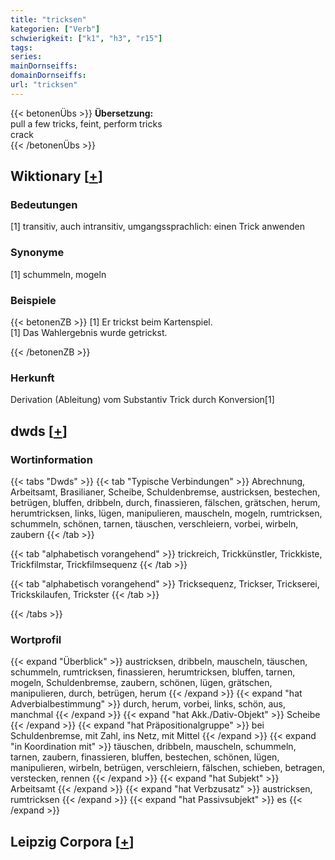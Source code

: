 ```yaml
---
title: "tricksen"
kategorien: ["Verb"]
schwierigkeit: ["k1", "h3", "r15"]
tags:
series:
mainDornseiffs:
domainDornseiffs:
url: "tricksen"
---
```


{{< betonenÜbs >}}
**Übersetzung:**  
pull a few tricks, feint, perform tricks  
crack  
{{< /betonenÜbs >}}

## Wiktionary [[+](https://de.wiktionary.org/wiki/tricksen)]

### Bedeutungen
[1] transitiv, auch intransitiv, umgangssprachlich: einen Trick anwenden  

### Synonyme
[1] schummeln, mogeln  

### Beispiele
{{< betonenZB >}}
[1] Er trickst beim Kartenspiel.  
[1] Das Wahlergebnis wurde getrickst.  

{{< /betonenZB >}}
### Herkunft
Derivation (Ableitung) vom Substantiv Trick durch Konversion[1]  



## dwds [[+](https://www.dwds.de/wb/tricksen)]

### Wortinformation
{{< tabs "Dwds" >}}
{{< tab "Typische Verbindungen" >}}
Abrechnung, Arbeitsamt, Brasilianer, Scheibe, Schuldenbremse, austricksen, bestechen, betrügen, bluffen, dribbeln, durch, finassieren, fälschen, grätschen, herum, herumtricksen, links, lügen, manipulieren, mauscheln, mogeln, rumtricksen, schummeln, schönen, tarnen, täuschen, verschleiern, vorbei, wirbeln, zaubern
{{< /tab >}}

{{< tab "alphabetisch vorangehend" >}}
trickreich, Trickkünstler, Trickkiste, Trickfilmstar, Trickfilmsequenz
{{< /tab >}}

{{< tab "alphabetisch vorangehend" >}}
Tricksequenz, Trickser, Trickserei, Trickskilaufen, Trickster
{{< /tab >}}

{{< /tabs >}}

### Wortprofil
{{< expand "Überblick" >}} austricksen, dribbeln, mauscheln, täuschen, schummeln, rumtricksen, finassieren, herumtricksen, bluffen, tarnen, mogeln, Schuldenbremse, zaubern, schönen, lügen, grätschen, manipulieren, durch, betrügen, herum {{< /expand >}}
{{< expand "hat Adverbialbestimmung" >}} durch, herum, vorbei, links, schön, aus, manchmal {{< /expand >}}
{{< expand "hat Akk./Dativ-Objekt" >}} Scheibe {{< /expand >}}
{{< expand "hat Präpositionalgruppe" >}} bei Schuldenbremse, mit Zahl, ins Netz, mit Mittel {{< /expand >}}
{{< expand "in Koordination mit" >}} täuschen, dribbeln, mauscheln, schummeln, tarnen, zaubern, finassieren, bluffen, bestechen, schönen, lügen, manipulieren, wirbeln, betrügen, verschleiern, fälschen, schieben, betragen, verstecken, rennen {{< /expand >}}
{{< expand "hat Subjekt" >}} Arbeitsamt {{< /expand >}}
{{< expand "hat Verbzusatz" >}} austricksen, rumtricksen {{< /expand >}}
{{< expand "hat Passivsubjekt" >}} es {{< /expand >}}

## Leipzig Corpora [[+](https://corpora.uni-leipzig.de/en/res?word=tricksen&corpusId=deu_newscrawl-public_2018)]

